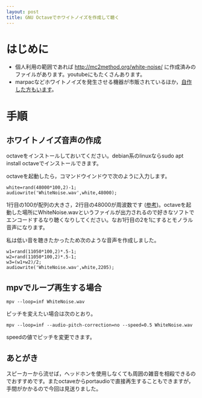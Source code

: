 ```yaml
---
layout: post
title: GNU Octaveでホワイトノイズを作成して聴く
---
```


# はじめに

-   個人利用の範囲であれば <http://mc2method.org/white-noise/> に作成済みのファイルがあります。youtubeにもたくさんあります。
-   marpacなどホワイトノイズを発生させる機器が市販されているほか，[自作した方もいます](http://nomolk.hatenablog.com/entry/2018/02/02/223000)。

# 手順

## ホワイトノイズ音声の作成

octaveをインストールしておいてください。debian系のlinuxならsudo apt install octaveでインストールできます。

octaveを起動したら，コマンドウインドウで次のように入力します。

    white=rand(48000*100,2)-1;
    audiowrite('WhiteNoise.wav',white,48000);

1行目の100が配列の大きさ，2行目の48000が周波数です ([参考](https://bagustris.wordpress.com/2011/10/18/generating-white-noise-sound-on-octave-matlab-2/))。octaveを起動した場所にWhiteNoise.wavというファイルが出力されるので好きなソフトでエンコードするなり聴くなりしてください。なお1行目の2を1にするとモノラル音声になります。

私は低い音を聴きたかったため次のような音声を作成しました。

    w1=rand(11050*100,2)*.5-1;
    w2=rand(11050*100,2)*.5-1;
    w3=(w1+w2)/2;
    audiowrite('WhiteNoise.wav',white,2205);

## mpvでループ再生する場合

    mpv --loop=inf WhiteNoise.wav

ピッチを変えたい場合は次のとおり。

    mpv --loop=inf --audio-pitch-correction=no --speed=0.5 WhiteNoise.wav

speedの値でピッチを変更できます。

## あとがき

スピーカーから流せば，ヘッドホンを使用しなくても周囲の雑音を相殺できるのでおすすめです。またoctaveからportaudioで直接再生することもできますが，手間がかかるので今回は見送りました。